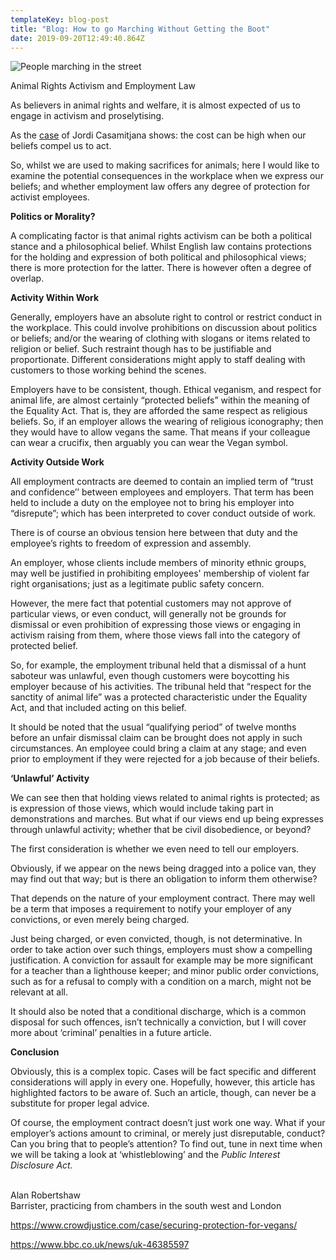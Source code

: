```yaml
---
templateKey: blog-post
title: "Blog: How to go Marching Without Getting the Boot"
date: 2019-09-20T12:49:40.864Z
---
```

![People marching in the street](/img/unnamed-1.jpg "Blog: How to go Marching Without Getting the Boot")

<!--StartFragment-->

Animal Rights Activism and Employment Law

As believers in animal rights and welfare, it is almost expected of us to engage in activism and proselytising.

As the [case](https://www.bbc.co.uk/news/uk-46385597) of Jordi Casamitjana shows: the cost can be high when our beliefs compel us to act.

So, whilst we are used to making sacrifices for animals; here I would like to examine the potential consequences in the workplace when we express our beliefs; and whether employment law offers any degree of protection for activist employees.

**Politics or Morality?**

A complicating factor is that animal rights activism can be both a political stance and a philosophical belief. Whilst English law contains protections for the holding and expression of both political and philosophical views; there is more protection for the latter. There is however often a degree of overlap.

**Activity Within Work**

Generally, employers have an absolute right to control or restrict conduct in the workplace. This could involve prohibitions on discussion about politics or beliefs; and/or the wearing of clothing with slogans or items related to religion or belief. Such restraint though has to be justifiable and proportionate. Different considerations might apply to staff dealing with customers to those working behind the scenes.

Employers have to be consistent, though. Ethical veganism, and respect for animal life, are almost certainly “protected beliefs” within the meaning of the Equality Act. That is, they are afforded the same respect as religious beliefs. So, if an employer allows the wearing of religious iconography; then they would have to allow vegans the same. That means if your colleague can wear a crucifix, then arguably you can wear the Vegan symbol.

**Activity Outside Work**

All employment contracts are deemed to contain an implied term of “trust and confidence’’ between employees and employers. That term has been held to include a duty on the employee not to bring his employer into “disrepute”; which has been interpreted to cover conduct outside of work.

There is of course an obvious tension here between that duty and the employee’s rights to freedom of expression and assembly.

An employer, whose clients include members of minority ethnic groups, may well be justified in prohibiting employees' membership of violent far right organisations; just as a legitimate public safety concern.

However, the mere fact that potential customers may not approve of particular views, or even conduct, will generally not be grounds for dismissal or even prohibition of expressing those views or engaging in activism raising from them, where those views fall into the category of protected belief.

So, for example, the employment tribunal held that a dismissal of a hunt saboteur was unlawful, even though customers were boycotting his employer because of his activities. The tribunal held that “respect for the sanctity of animal life” was a protected characteristic under the Equality Act, and that included acting on this belief.

It should be noted that the usual “qualifying period” of twelve months before an unfair dismissal claim can be brought does not apply in such circumstances. An employee could bring a claim at any stage; and even prior to employment if they were rejected for a job because of their beliefs.

**‘Unlawful’ Activity**

We can see then that holding views related to animal rights is protected; as is expression of those views, which would include taking part in demonstrations and marches. But what if our views end up being expresses through unlawful activity; whether that be civil disobedience, or beyond?

The first consideration is whether we even need to tell our employers.

Obviously, if we appear on the news being dragged into a police van, they may find out that way; but is there an obligation to inform them otherwise?

That depends on the nature of your employment contract. There may well be a term that imposes a requirement to notify your employer of any convictions, or even merely being charged.

Just being charged, or even convicted, though, is not determinative. In order to take action over such things, employers must show a compelling justification. A conviction for assault for example may be more significant for a teacher than a lighthouse keeper; and minor public order convictions, such as for a refusal to comply with a condition on a march, might not be relevant at all.

It should also be noted that a conditional discharge, which is a common disposal for such offences, isn’t technically a conviction, but I will cover more about ‘criminal’ penalties in a future article.

**Conclusion**

Obviously, this is a complex topic. Cases will be fact specific and different considerations will apply in every one. Hopefully, however, this article has highlighted factors to be aware of. Such an article, though, can never be a substitute for proper legal advice.

Of course, the employment contract doesn’t just work one way. What if your employer’s actions amount to criminal, or merely just disreputable, conduct? Can you bring that to people’s attention? To find out, tune in next time when we will be taking a look at ‘whistleblowing’ and the *Public Interest Disclosure Act.*

\
Alan Robertshaw\
Barrister, practicing from chambers in the south west and London

<https://www.crowdjustice.com/case/securing-protection-for-vegans/>

<https://www.bbc.co.uk/news/uk-46385597>

<!--EndFragment-->